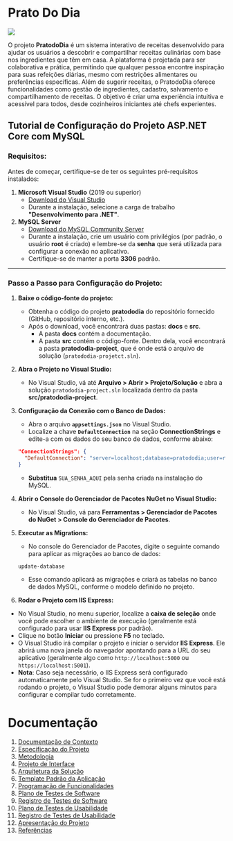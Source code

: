 # Prato Do Dia

<img src="https://github.com/user-attachments/assets/3ca57226-4557-4f47-90db-7febd548b84e">

O projeto **PratodoDia** é um sistema interativo de receitas desenvolvido para ajudar os usuários a descobrir e compartilhar receitas culinárias com base nos ingredientes que têm em casa. A plataforma é projetada para ser colaborativa e prática, permitindo que qualquer pessoa encontre inspiração para suas refeições diárias, mesmo com restrições alimentares ou preferências específicas. Além de sugerir receitas, o PratodoDia oferece funcionalidades como gestão de ingredientes, cadastro, salvamento e compartilhamento de receitas. O objetivo é criar uma experiência intuitiva e acessível para todos, desde cozinheiros iniciantes até chefs experientes.

## Tutorial de Configuração do Projeto ASP.NET Core com MySQL

### **Requisitos:**

Antes de começar, certifique-se de ter os seguintes pré-requisitos instalados:

1. **Microsoft Visual Studio** (2019 ou superior)
    - [Download do Visual Studio](https://visualstudio.microsoft.com/pt-br/downloads/)
    - Durante a instalação, selecione a carga de trabalho **"Desenvolvimento para .NET"**.
2. **MySQL Server**
    - [Download do MySQL Community Server](https://dev.mysql.com/downloads/installer/)
    - Durante a instalação, crie um usuário com privilégios (por padrão, o usuário **root** é criado) e lembre-se da **senha** que será utilizada para configurar a conexão no aplicativo.
    - Certifique-se de manter a porta **3306** padrão.

---

### **Passo a Passo para Configuração do Projeto:**

1. **Baixe o código-fonte do projeto:**
    - Obtenha o código do projeto **pratododia** do repositório fornecido (GitHub, repositório interno, etc.).
    - Após o download, você encontrará duas pastas: **docs** e **src**.
        - A pasta **docs** contém a documentação.
        - A pasta **src** contém o código-fonte. Dentro dela, você encontrará a pasta **pratododia-project**, que é onde está o arquivo de solução (`pratododia-projetct.sln`).
2. **Abra o Projeto no Visual Studio:**
    - No Visual Studio, vá até **Arquivo > Abrir > Projeto/Solução** e abra a solução `pratododia-project.sln` localizada dentro da pasta **src/pratododia-project**.
3. **Configuração da Conexão com o Banco de Dados:**
    - Abra o arquivo **`appsettings.json`** no Visual Studio.
    - Localize a chave **`DefaultConnection`** na seção **ConnectionStrings** e edite-a com os dados do seu banco de dados, conforme abaixo:
    
    ```json
    "ConnectionStrings": {
      "DefaultConnection": "server=localhost;database=pratododia;user=root;password=SUA_SENHA_AQUI;port=3306;SslMode=none"
    }
    ```
    
    - **Substitua** `SUA_SENHA_AQUI` pela senha criada na instalação do MySQL.
4. **Abrir o Console do Gerenciador de Pacotes NuGet no Visual Studio:**
    - No Visual Studio, vá para **Ferramentas > Gerenciador de Pacotes do NuGet > Console do Gerenciador de Pacotes**.
5. **Executar as Migrations:**
    - No console do Gerenciador de Pacotes, digite o seguinte comando para aplicar as migrações ao banco de dados:
    
    ```bash
    update-database
    ```
    
    - Esse comando aplicará as migrações e criará as tabelas no banco de dados MySQL, conforme o modelo definido no projeto.
6. **Rodar o Projeto com IIS Express:**
- No Visual Studio, no menu superior, localize a **caixa de seleção** onde você pode escolher o ambiente de execução (geralmente está configurado para usar **IIS Express** por padrão).
- Clique no botão **Iniciar** ou pressione **F5** no teclado.
- O Visual Studio irá compilar o projeto e iniciar o servidor **IIS Express**. Ele abrirá uma nova janela do navegador apontando para a URL do seu aplicativo (geralmente algo como `http://localhost:5000` ou `https://localhost:5001`).
- **Nota**: Caso seja necessário, o IIS Express será configurado automaticamente pelo Visual Studio. Se for o primeiro vez que você está rodando o projeto, o Visual Studio pode demorar alguns minutos para configurar e compilar tudo corretamente.

# Documentação

<ol>
<li><a href="docs/01-Documentação de Contexto.md"> Documentação de Contexto</a></li>
<li><a href="docs/02-Especificação do Projeto.md"> Especificação do Projeto</a></li>
<li><a href="docs/03-Metodologia.md"> Metodologia</a></li>
<li><a href="docs/04-Projeto de Interface.md"> Projeto de Interface</a></li>
<li><a href="docs/05-Arquitetura da Solução.md"> Arquitetura da Solução</a></li>
<li><a href="docs/06-Template Padrão da Aplicação.md"> Template Padrão da Aplicação</a></li>
<li><a href="docs/07-Programação de Funcionalidades.md"> Programação de Funcionalidades</a></li>
<li><a href="docs/08-Plano de Testes de Software.md"> Plano de Testes de Software</a></li>
<li><a href="docs/09-Registro de Testes de Software.md"> Registro de Testes de Software</a></li>
<li><a href="docs/10-Plano de Testes de Usabilidade.md"> Plano de Testes de Usabilidade</a></li>
<li><a href="docs/11-Registro de Testes de Usabilidade.md"> Registro de Testes de Usabilidade</a></li>
<li><a href="docs/12-Apresentação do Projeto.md"> Apresentação do Projeto</a></li>
<li><a href="docs/13-Referências.md"> Referências</a></li>
</ol>
